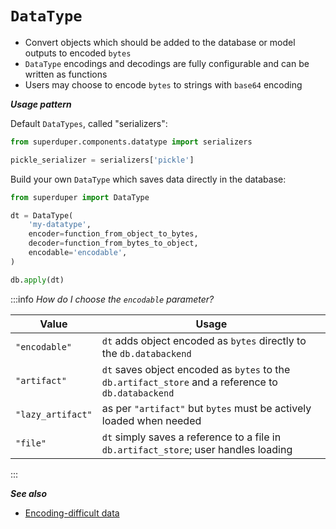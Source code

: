 # `DataType`

- Convert objects which should be added to the database or model outputs to encoded `bytes`
- `DataType` encodings and decodings are fully configurable and can be written as functions
- Users may choose to encode `bytes` to strings with `base64` encoding

***Usage pattern***

Default `DataTypes`, called "serializers":

```python
from superduper.components.datatype import serializers

pickle_serializer = serializers['pickle']
```

Build your own `DataType` which saves data directly in the database:

```python
from superduper import DataType

dt = DataType(
    'my-datatype',
    encoder=function_from_object_to_bytes,
    decoder=function_from_bytes_to_object,
    encodable='encodable',
)

db.apply(dt)
```

:::info
*How do I choose the `encodable` parameter?*


| Value | Usage | 
| --- | --- |
| `"encodable"` | `dt` adds object encoded as `bytes` directly to the `db.databackend` |
| `"artifact"`  | `dt` saves object encoded as `bytes` to the `db.artifact_store` and a reference to `db.databackend` |
| `"lazy_artifact"` | as per `"artifact"` but `bytes` must be actively loaded when needed |
| `"file"` | `dt` simply saves a reference to a file in `db.artifact_store`; user handles loading |
:::

***See also***

- [Encoding-difficult data](../advanced_usage/encoding_difficult_data)